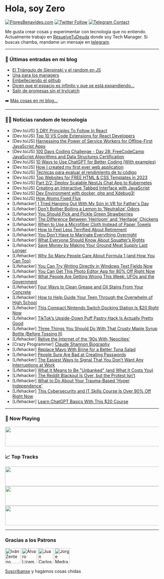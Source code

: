 # Hola, soy Zero

[![FloresBenavides.com](https://img.shields.io/website?down_message=oops&label=MiBlog&style=for-the-badge&up_message=online&url=https%3A%2F%2Ffloresbenavides.com)](https://floresbenavides.com) [![Twitter Follow](https://img.shields.io/twitter/follow/ZeroDragon?color=%231DA1F2&label=Follow&logo=twitter&logoColor=ffffff&style=for-the-badge)](https://twitter.com/zerodragon) [![Telegram Contact](https://img.shields.io/badge/escr%C3%ADbeme-ZeroDragon-%2326A5E4?style=for-the-badge&logo=telegram)](https://t.me/zerodragon)

Me gusta crear cosas y experimentar con tecnología que no entiendo.
Actualmente trabajo en [ResuelveTuDeuda](http://github.com/resuelve) donde soy Tech Manager.
Si buscas chamba, mandame un mensaje en [telegram](https://t.me/zerodragon).

---

### 📕 Últimas entradas en mi blog
<!-- BLOG-POST-LIST:START -->
- [El Triángulo de Sierpinski y el random en JS](https://floresbenavides.com/el-triangulo-de-sierpinski-y-el-random-en-js/)
- [Una para los managers](https://floresbenavides.com/una-para-los-managers/)
- [Embelleciendo el github](https://floresbenavides.com/embelleciendo-el-github/)
- [Dicen que el espacio es infinito y que se está expandiendo…](https://floresbenavides.com/dicen-que-el-espacio-es-infinito-y-que-se-esta-expandiendo/)
- [Salir de promesas sin el try/catch](https://floresbenavides.com/salir-de-promesas-sin-el-try-catch/)
<!-- BLOG-POST-LIST:END -->

➡️ [Más cosas en mi blog...](https://floresbenavides.com)

---

### 👨‍💻 Noticias random de tecnología
<!-- TECH-POSTS:START -->
- [Dev.to/JS] [5 DRY Principles To Follow In React](https://dev.to/mohammadfaisal/5-dry-principles-to-follow-in-react-38pi)
- [Dev.to/JS] [Top 10 VS Code Extensions for React Developers](https://dev.to/kristiyan_velkov/top-10-vs-code-extensions-for-react-developers-5ggh)
- [Dev.to/JS] [Harnessing the Power of Service Workers for Offline-First JavaScript Apps](https://dev.to/abhaysinghr1/harnessing-the-power-of-service-workers-for-offline-first-javascript-apps-74e)
- [Dev.to/JS] [100 Days Coding Challenge - Day 28: FreeCodeCamp JavaScript Algorithms and Data Structures Certification](https://dev.to/alexmgp7/100-days-coding-challenge-day-28-freecodecamp-javascript-algorithms-and-data-structures-certification-3268)
- [Dev.to/JS] [10 Ways to Use ChatGPT for Better Coding &lpar;With examples&rpar;](https://dev.to/cmoaiforme/10-ways-to-use-chatgpt-for-better-coding-with-examples-1lj5)
- [Dev.to/JS] [How I created my first ever web application](https://dev.to/mishmishel/how-i-created-my-first-ever-web-application-5048)
- [Dev.to/JS] [Técnicas para evaluar el rendimiento de tu código](https://dev.to/beresiartejuan/tecnicas-para-evaluar-el-rendimiento-de-tu-codigo-i3n)
- [Dev.to/JS] [Top Websites for FREE HTML &amp; CSS Templates in 2023](https://dev.to/baraa/top-websites-for-free-html-css-templates-in-2023-l85)
- [Dev.to/JS] [Part 2/2: Deploy Scalable NestJs Chat App to Kubernetes](https://dev.to/zenstok/part-22-deploy-scalable-nestjs-chat-app-to-kubernetes-59o0)
- [Dev.to/JS] [Creating an Interactive Tabbed Interface with JavaScript](https://dev.to/devlawrence/creating-an-interactive-tabbed-interface-with-javascript-13aa)
- [Dev.to/JS] [Dev Environment with docker, php and Xdebug3!](https://dev.to/getjv/dev-environment-with-docker-php-and-xdebug3-28m5)
- [Dev.to/JS] [How Atoms Fixed Flux](https://dev.to/josh_claunch/how-atoms-fixed-flux-ggg)
- [Lifehacker] [I Tried Hanging Out With My Son in VR for Father&#39;s Day](https://lifehacker.com/can-virtual-reality-bring-families-together-for-father-1850545079)
- [Lifehacker] [Don&#39;t Bother Boiling a Lemon to &#39;Neutralize&#39; Odors](https://lifehacker.com/dont-bother-boiling-a-lemon-to-neutralize-odors-1850544545)
- [Lifehacker] [You Should Pick and Pickle Green Strawberries](https://lifehacker.com/you-should-pick-and-pickle-green-strawberries-1850544383)
- [Lifehacker] [The Difference Between &#39;Heirloom&#39; and &#39;Heritage&#39; Chickens](https://lifehacker.com/the-difference-between-heirloom-and-heritage-chickens-1850544200)
- [Lifehacker] [When to Use a Microfiber Cloth Instead of Paper Towels](https://lifehacker.com/when-to-use-a-microfiber-cloth-instead-of-paper-towels-1850544019)
- [Lifehacker] [How to Feel Less Terrified About Retirement](https://lifehacker.com/how-to-feel-less-terrified-about-retirement-1850543984)
- [Lifehacker] [You Don’t Have to Marinate Everything Overnight](https://lifehacker.com/how-long-do-you-need-to-marinate-protein-1850541090)
- [Lifehacker] [What Everyone Should Know About Squatter’s Rights](https://lifehacker.com/what-everyone-should-know-about-squatter-s-rights-1850543705)
- [Lifehacker] [Save Money by Making Your Ground Meat Supply Last Longer](https://lifehacker.com/save-money-by-making-your-ground-meat-supply-last-longe-1850542915)
- [Lifehacker] [Why So Many People Care About Formula 1 &lpar;and How You Can Too&rpar;](https://lifehacker.com/why-so-many-people-care-about-formula-1-and-how-you-ca-1850543411)
- [Lifehacker] [You Can Try Writing Directly in Windows Text Fields Now](https://lifehacker.com/you-can-try-writing-directly-in-windows-text-fields-now-1850543212)
- [Lifehacker] [You Can Get This Photo Editor App for 80% Off Right Now](https://lifehacker.com/you-can-get-this-photo-editor-app-for-80-off-right-now-1850541081)
- [Lifehacker] [What People Are Getting Wrong This Week: UFOs and the Government](https://lifehacker.com/what-people-are-getting-wrong-this-week-ufos-and-the-g-1850541750)
- [Lifehacker] [Four Ways to Clean Grease and Oil Stains From Your Concrete](https://lifehacker.com/four-ways-to-clean-grease-and-oil-stains-from-your-conc-1850541866)
- [Lifehacker] [How to Help Guide Your Teen Through the Overwhelm of High School](https://lifehacker.com/how-to-help-guide-your-teen-through-the-overwhelm-of-hi-1850540899)
- [Lifehacker] [This Compact Nintendo Switch Docking Station Is $20 Right Now](https://lifehacker.com/this-compact-nintendo-switch-docking-station-is-20-rig-1850539915)
- [Lifehacker] [TikTok’s Upside-Down Puff Pastry Hack Is Actually Pretty Good](https://lifehacker.com/tiktok-s-upside-down-puff-pastry-hack-is-actually-prett-1850540557)
- [Lifehacker] [Three Things You Should Do With That Crusty Maple Syrup Bottle &lpar;Before Tossing It&rpar;](https://lifehacker.com/three-things-you-should-do-with-that-crusty-maple-syrup-1850536539)
- [Lifehacker] [Relive the Internet of the ’90s With ‘Neocities’](https://lifehacker.com/relive-the-internet-of-the-90s-with-neocities-1850540482)
- [Crazy Programmer] [Claude Shannon Biography](https://www.thecrazyprogrammer.com/2023/06/claude-shannon-biography.html)
- [Lifehacker] [Replace Mayo With Brine for a Better Tuna Salad](https://lifehacker.com/replace-mayo-with-brine-for-a-better-tuna-salad-1850540058)
- [Lifehacker] [People Sure Are Bad at Creating Passwords](https://lifehacker.com/people-sure-are-bad-at-creating-passwords-1850539358)
- [Lifehacker] [The Easiest Ways to Signal That You Don’t Want Any Interruptions at Work](https://lifehacker.com/the-easiest-ways-to-signal-that-you-don-t-want-any-inte-1850539721)
- [Lifehacker] [What It Means to Be &quot;Unbanked&quot; &lpar;and What It Costs You&rpar;](https://lifehacker.com/what-it-means-to-be-unbanked-and-what-it-costs-you-1850539632)
- [Lifehacker] [The Reddit Blackout Is Over, but the Protest Isn’t](https://lifehacker.com/the-reddit-blackout-is-over-but-the-protest-isn-t-1850539204)
- [Lifehacker] [What to Do About Your Trauma-Based &#39;Hyper Independence&#39;](https://lifehacker.com/what-to-do-about-your-trauma-based-hyper-independence-1850538921)
- [Lifehacker] [This Cybersecurity and IT Skills Course Is Over 90% Off Right Now](https://lifehacker.com/this-cybersecurity-and-it-skills-course-is-over-90-off-1850509047)
- [Lifehacker] [Learn ChatGPT Basics With This $20 Course](https://lifehacker.com/learn-chatgpt-basics-with-this-20-course-1850509044)<!-- TECH-POSTS:END -->

---

### 🎵 Now Playing
<a href="https://spotify-now-playing-dun.vercel.app/now-playing?open"><img src="https://spotify-now-playing-dun.vercel.app/now-playing" width="540" height="64"></a>

### 📈 Top Tracks
<a href="https://spotify-now-playing-dun.vercel.app/top-tracks?i=1&open"><img src="https://spotify-now-playing-dun.vercel.app/top-tracks?i=1" width="540" height="64"></a>
<a href="https://spotify-now-playing-dun.vercel.app/top-tracks?i=2&open"><img src="https://spotify-now-playing-dun.vercel.app/top-tracks?i=2" width="540" height="64"></a>
<a href="https://spotify-now-playing-dun.vercel.app/top-tracks?i=3&open"><img src="https://spotify-now-playing-dun.vercel.app/top-tracks?i=3" width="540" height="64"></a>

---

### Gracias a los Patrons
[<img src="https://avatars.githubusercontent.com/u/243380?v=4" alt="Iván Zenteno" width="50px">](https://github.com/k001) [<img src="https://avatars.githubusercontent.com/u/19955639?v=4" alt="Álvaro Lizama" width="50px">](https://github.com/alvarolizama) [<img src="https://avatars.githubusercontent.com/u/2718753?v=4" alt="Juan Carlos Ruiz" width="50px">](https://github.com/JuanCrg90) [<img src="https://avatars.githubusercontent.com/u/37025?v=4" alt="Jorge Medrano" width="50px">](https://github.com/h1pp1e) 

[Suscríbanse](https://www.patreon.com/zerodragon) y hagámos cosas chidas
